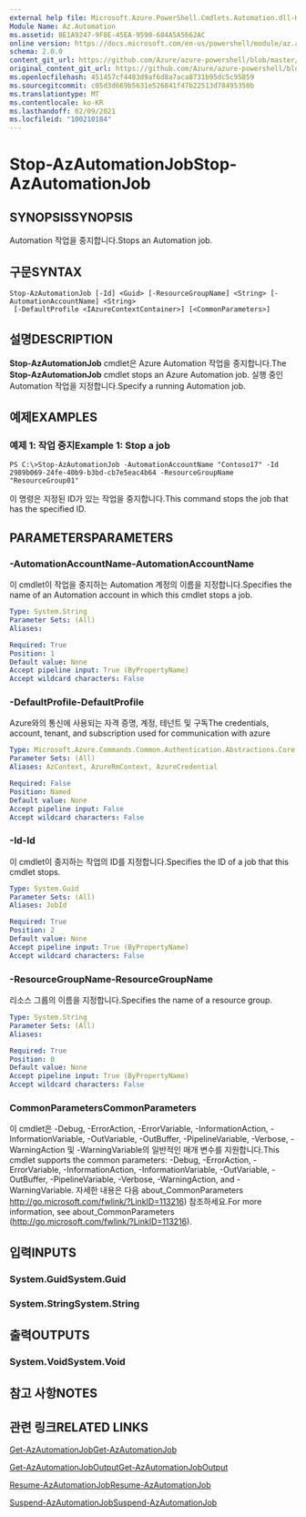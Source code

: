 ```yaml
---
external help file: Microsoft.Azure.PowerShell.Cmdlets.Automation.dll-Help.xml
Module Name: Az.Automation
ms.assetid: BE1A9247-9F8E-45EA-9590-684A5A5662AC
online version: https://docs.microsoft.com/en-us/powershell/module/az.automation/stop-azautomationjob
schema: 2.0.0
content_git_url: https://github.com/Azure/azure-powershell/blob/master/src/Automation/Automation/help/Stop-AzAutomationJob.md
original_content_git_url: https://github.com/Azure/azure-powershell/blob/master/src/Automation/Automation/help/Stop-AzAutomationJob.md
ms.openlocfilehash: 451457cf4483d9af6d8a7aca8731b95dc5c95859
ms.sourcegitcommit: c05d3d669b5631e526841f47b22513d78495350b
ms.translationtype: MT
ms.contentlocale: ko-KR
ms.lasthandoff: 02/09/2021
ms.locfileid: "100210184"
---
```

# <span data-ttu-id="26321-101">Stop-AzAutomationJob</span><span class="sxs-lookup"><span data-stu-id="26321-101">Stop-AzAutomationJob</span></span>

## <span data-ttu-id="26321-102">SYNOPSIS</span><span class="sxs-lookup"><span data-stu-id="26321-102">SYNOPSIS</span></span>
<span data-ttu-id="26321-103">Automation 작업을 중지합니다.</span><span class="sxs-lookup"><span data-stu-id="26321-103">Stops an Automation job.</span></span>

## <span data-ttu-id="26321-104">구문</span><span class="sxs-lookup"><span data-stu-id="26321-104">SYNTAX</span></span>

```
Stop-AzAutomationJob [-Id] <Guid> [-ResourceGroupName] <String> [-AutomationAccountName] <String>
 [-DefaultProfile <IAzureContextContainer>] [<CommonParameters>]
```

## <span data-ttu-id="26321-105">설명</span><span class="sxs-lookup"><span data-stu-id="26321-105">DESCRIPTION</span></span>
<span data-ttu-id="26321-106">**Stop-AzAutomationJob** cmdlet은 Azure Automation 작업을 중지합니다.</span><span class="sxs-lookup"><span data-stu-id="26321-106">The **Stop-AzAutomationJob** cmdlet stops an Azure Automation job.</span></span>
<span data-ttu-id="26321-107">실행 중인 Automation 작업을 지정합니다.</span><span class="sxs-lookup"><span data-stu-id="26321-107">Specify a running Automation job.</span></span>

## <span data-ttu-id="26321-108">예제</span><span class="sxs-lookup"><span data-stu-id="26321-108">EXAMPLES</span></span>

### <span data-ttu-id="26321-109">예제 1: 작업 중지</span><span class="sxs-lookup"><span data-stu-id="26321-109">Example 1: Stop a job</span></span>
```
PS C:\>Stop-AzAutomationJob -AutomationAccountName "Contoso17" -Id 2989b069-24fe-40b9-b3bd-cb7e5eac4b64 -ResourceGroupName "ResourceGroup01"
```

<span data-ttu-id="26321-110">이 명령은 지정된 ID가 있는 작업을 중지합니다.</span><span class="sxs-lookup"><span data-stu-id="26321-110">This command stops the job that has the specified ID.</span></span>

## <span data-ttu-id="26321-111">PARAMETERS</span><span class="sxs-lookup"><span data-stu-id="26321-111">PARAMETERS</span></span>

### <span data-ttu-id="26321-112">-AutomationAccountName</span><span class="sxs-lookup"><span data-stu-id="26321-112">-AutomationAccountName</span></span>
<span data-ttu-id="26321-113">이 cmdlet이 작업을 중지하는 Automation 계정의 이름을 지정합니다.</span><span class="sxs-lookup"><span data-stu-id="26321-113">Specifies the name of an Automation account in which this cmdlet stops a job.</span></span>

```yaml
Type: System.String
Parameter Sets: (All)
Aliases:

Required: True
Position: 1
Default value: None
Accept pipeline input: True (ByPropertyName)
Accept wildcard characters: False
```

### <span data-ttu-id="26321-114">-DefaultProfile</span><span class="sxs-lookup"><span data-stu-id="26321-114">-DefaultProfile</span></span>
<span data-ttu-id="26321-115">Azure와의 통신에 사용되는 자격 증명, 계정, 테넌트 및 구독</span><span class="sxs-lookup"><span data-stu-id="26321-115">The credentials, account, tenant, and subscription used for communication with azure</span></span>

```yaml
Type: Microsoft.Azure.Commands.Common.Authentication.Abstractions.Core.IAzureContextContainer
Parameter Sets: (All)
Aliases: AzContext, AzureRmContext, AzureCredential

Required: False
Position: Named
Default value: None
Accept pipeline input: False
Accept wildcard characters: False
```

### <span data-ttu-id="26321-116">-Id</span><span class="sxs-lookup"><span data-stu-id="26321-116">-Id</span></span>
<span data-ttu-id="26321-117">이 cmdlet이 중지하는 작업의 ID를 지정합니다.</span><span class="sxs-lookup"><span data-stu-id="26321-117">Specifies the ID of a job that this cmdlet stops.</span></span>

```yaml
Type: System.Guid
Parameter Sets: (All)
Aliases: JobId

Required: True
Position: 2
Default value: None
Accept pipeline input: True (ByPropertyName)
Accept wildcard characters: False
```

### <span data-ttu-id="26321-118">-ResourceGroupName</span><span class="sxs-lookup"><span data-stu-id="26321-118">-ResourceGroupName</span></span>
<span data-ttu-id="26321-119">리소스 그룹의 이름을 지정합니다.</span><span class="sxs-lookup"><span data-stu-id="26321-119">Specifies the name of a resource group.</span></span>

```yaml
Type: System.String
Parameter Sets: (All)
Aliases:

Required: True
Position: 0
Default value: None
Accept pipeline input: True (ByPropertyName)
Accept wildcard characters: False
```

### <span data-ttu-id="26321-120">CommonParameters</span><span class="sxs-lookup"><span data-stu-id="26321-120">CommonParameters</span></span>
<span data-ttu-id="26321-121">이 cmdlet은 -Debug, -ErrorAction, -ErrorVariable, -InformationAction, -InformationVariable, -OutVariable, -OutBuffer, -PipelineVariable, -Verbose, -WarningAction 및 -WarningVariable의 일반적인 매개 변수를 지원합니다.</span><span class="sxs-lookup"><span data-stu-id="26321-121">This cmdlet supports the common parameters: -Debug, -ErrorAction, -ErrorVariable, -InformationAction, -InformationVariable, -OutVariable, -OutBuffer, -PipelineVariable, -Verbose, -WarningAction, and -WarningVariable.</span></span> <span data-ttu-id="26321-122">자세한 내용은 다음 about_CommonParameters http://go.microsoft.com/fwlink/?LinkID=113216) 참조하세요.</span><span class="sxs-lookup"><span data-stu-id="26321-122">For more information, see about_CommonParameters (http://go.microsoft.com/fwlink/?LinkID=113216).</span></span>

## <span data-ttu-id="26321-123">입력</span><span class="sxs-lookup"><span data-stu-id="26321-123">INPUTS</span></span>

### <span data-ttu-id="26321-124">System.Guid</span><span class="sxs-lookup"><span data-stu-id="26321-124">System.Guid</span></span>

### <span data-ttu-id="26321-125">System.String</span><span class="sxs-lookup"><span data-stu-id="26321-125">System.String</span></span>

## <span data-ttu-id="26321-126">출력</span><span class="sxs-lookup"><span data-stu-id="26321-126">OUTPUTS</span></span>

### <span data-ttu-id="26321-127">System.Void</span><span class="sxs-lookup"><span data-stu-id="26321-127">System.Void</span></span>

## <span data-ttu-id="26321-128">참고 사항</span><span class="sxs-lookup"><span data-stu-id="26321-128">NOTES</span></span>

## <span data-ttu-id="26321-129">관련 링크</span><span class="sxs-lookup"><span data-stu-id="26321-129">RELATED LINKS</span></span>

[<span data-ttu-id="26321-130">Get-AzAutomationJob</span><span class="sxs-lookup"><span data-stu-id="26321-130">Get-AzAutomationJob</span></span>](./Get-AzAutomationJob.md)

[<span data-ttu-id="26321-131">Get-AzAutomationJobOutput</span><span class="sxs-lookup"><span data-stu-id="26321-131">Get-AzAutomationJobOutput</span></span>](./Get-AzAutomationJobOutput.md)

[<span data-ttu-id="26321-132">Resume-AzAutomationJob</span><span class="sxs-lookup"><span data-stu-id="26321-132">Resume-AzAutomationJob</span></span>](./Resume-AzAutomationJob.md)

[<span data-ttu-id="26321-133">Suspend-AzAutomationJob</span><span class="sxs-lookup"><span data-stu-id="26321-133">Suspend-AzAutomationJob</span></span>](./Suspend-AzAutomationJob.md)


